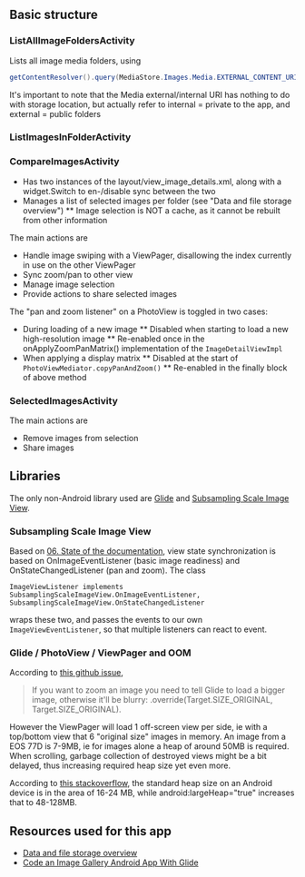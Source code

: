 ## Basic structure

### ListAllImageFoldersActivity
Lists all image media folders, using 
```java
getContentResolver().query(MediaStore.Images.Media.EXTERNAL_CONTENT_URI);
```
It's important to note that the Media external/internal URI has nothing to do with storage location, 
but actually refer to internal = private to the app, and external = public folders

### ListImagesInFolderActivity

### CompareImagesActivity

* Has two instances of the layout/view_image_details.xml, along with a widget.Switch to en-/disable sync between the two
* Manages a list of selected images per folder (see "Data and file storage overview")
** Image selection is NOT a cache, as it cannot be rebuilt from other information

The main actions are
* Handle image swiping with a ViewPager, disallowing the index currently in use on the other ViewPager
* Sync zoom/pan to other view
* Manage image selection
* Provide actions to share selected images

The "pan and zoom listener" on a PhotoView is toggled in two cases:

* During loading of a new image
** Disabled when starting to load a new high-resolution image
** Re-enabled once in the onApplyZoomPanMatrix() implementation of the `ImageDetailViewImpl`
* When applying a display matrix
** Disabled at the start of `PhotoViewMediator.copyPanAndZoom()`
** Re-enabled in the finally block of above method 


### SelectedImagesActivity

The main actions are
* Remove images from selection
* Share images 


## Libraries

The only non-Android library used are [Glide](https://github.com/bumptech/glide) and [Subsampling Scale Image View](https://github.com/davemorrissey/subsampling-scale-image-view).

### Subsampling Scale Image View

Based on [06. State of the documentation](https://github.com/davemorrissey/subsampling-scale-image-view/wiki/06.-State), view state synchronization
is based on OnImageEventListener (basic image readiness) and OnStateChangedListener (pan and zoom). The class
```
ImageViewListener implements SubsamplingScaleImageView.OnImageEventListener, SubsamplingScaleImageView.OnStateChangedListener 
```

wraps these two, and passes the events to our own `ImageViewEventListener`, so that multiple listeners can react to event.

### Glide / PhotoView / ViewPager and OOM

According to [this github issue](https://github.com/bumptech/glide/issues/974),
> If you want to zoom an image you need to tell Glide to load a bigger image, otherwise it'll be blurry: 
> .override(Target.SIZE_ORIGINAL, Target.SIZE_ORIGINAL).

However the ViewPager will load 1 off-screen view per side, ie with a top/bottom view that 6 "original size" 
images in memory. An image from a EOS 77D is 7-9MB, ie for images alone a heap of around 50MB is required.
When scrolling, garbage collection of destroyed views might be a bit delayed, thus increasing required
heap size yet even more.

According to [this stackoverflow](https://stackoverflow.com/questions/10747211/how-much-memory-does-each-android-process-get), the
standard heap size on an Android device is in the area of 16-24 MB, while android:largeHeap="true" increases
that to 48-128MB.


## Resources used for this app

* [Data and file storage overview](https://developer.android.com/guide/topics/data/data-storage)
* [Code an Image Gallery Android App With Glide](https://code.tutsplus.com/tutorials/code-an-image-gallery-android-app-with-glide--cms-28207)
